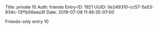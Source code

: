 Title: private 10
Auth: friends
Entry-ID: 1921
UUID: 0e249310-cc57-5a53-934c-13f1b56eea3f
Date: 2019-07-08 11:46:35-07:00

Friends-only entry 10
